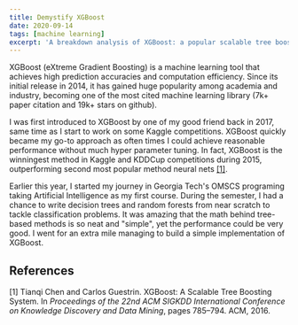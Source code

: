 ```yaml
---
title: Demystify XGBoost
date: 2020-09-14
tags: [machine learning] 
excerpt: 'A breakdown analysis of XGBoost: a popular scalable tree boosting system.'
---
```


XGBoost (eXtreme Gradient Boosting) is a machine learning tool that achieves high prediction accuracies and computation efficiency. Since its initial release in 2014, it has gained huge popularity among academia and industry, becoming one of the most cited machine learning library (7k+ paper citation and 19k+ stars on github). 

I was first introduced to XGBoost by one of my good friend back in 2017, same time as I start to work on some Kaggle competitions. XGBoost quickly became my go-to approach as often times I could achieve reasonable performance without much hyper parameter tuning. In fact, XGBoost is the winningest method in Kaggle and KDDCup competitions during 2015, outperforming second most popular method neural nets [[1]](#1).

Earlier this year, I started my journey in Georgia Tech's OMSCS programing taking Artificial Intelligence as my first course. During the semester, I had a chance to write decision trees and random forests from near scratch to tackle classification problems. It was amazing that the math behind tree-based methods is so neat and "simple", yet the performance could be very good. I went for an extra mile managing to build a simple implementation of XGBoost. 

## References
<a id="1">[1]</a> 
Tianqi Chen and Carlos Guestrin. XGBoost: A Scalable Tree Boosting System. In *Proceedings of the 22nd ACM SIGKDD International Conference on Knowledge Discovery and Data Mining*, pages 785–794. ACM, 2016.